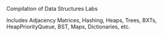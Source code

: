 Compilation of Data Structures Labs

Includes Adjacency Matrices, Hashing, Heaps, Trees, BXTs, HeapPriorityQueue, BST, Maps, Dictionaries, etc.
